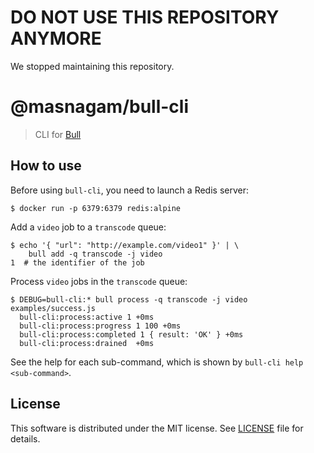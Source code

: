 # DO NOT USE THIS REPOSITORY ANYMORE

We stopped maintaining this repository.

# @masnagam/bull-cli

> CLI for [Bull]

## How to use

Before using `bull-cli`, you need to launch a Redis server:

```console
$ docker run -p 6379:6379 redis:alpine
```

Add a `video` job to a `transcode` queue:

```console
$ echo '{ "url": "http://example.com/video1" }' | \
    bull add -q transcode -j video
1  # the identifier of the job
```

Process `video` jobs in the `transcode` queue:

```console
$ DEBUG=bull-cli:* bull process -q transcode -j video examples/success.js
  bull-cli:process:active 1 +0ms
  bull-cli:process:progress 1 100 +0ms
  bull-cli:process:completed 1 { result: 'OK' } +0ms
  bull-cli:process:drained  +0ms
```

See the help for each sub-command, which is shown by
`bull-cli help <sub-command>`.

## License

This software is distributed under the MIT license.  See [LICENSE] file for
details.

[Bull]: https://github.com/OptimalBits/bull
[LICENSE]: ./LICENSE
